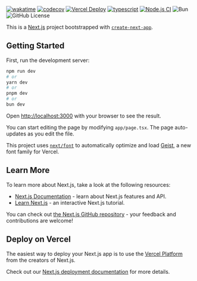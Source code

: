 [![wakatime](https://wakatime.com/badge/user/a0b906ce-b8e7-4463-8bce-383238df6d4b/project/1fef3599-9317-4cbf-9885-96470bf9239f.svg)](https://wakatime.com/badge/user/a0b906ce-b8e7-4463-8bce-383238df6d4b/project/1fef3599-9317-4cbf-9885-96470bf9239f)
[![codecov](https://codecov.io/gh/ragaeeb/ilmtest-stats/graph/badge.svg?token=NEUJ7VJ1UR)](https://codecov.io/gh/ragaeeb/ilmtest-stats)
[![Vercel Deploy](https://deploy-badge.vercel.app/vercel/ilmtest-stats)](https://ilmtest-stats.vercel.app)
[![typescript](https://badgen.net/badge/icon/typescript?icon=typescript&label&color=blue)](https://www.typescriptlang.org)
[![Node.js CI](https://github.com/ragaeeb/ilmtest-stats/actions/workflows/build.yml/badge.svg)](https://github.com/ragaeeb/ilmtest-stats/actions/workflows/build.yml)
![Bun](https://img.shields.io/badge/Bun-%23000000.svg?style=for-the-badge&logo=bun&logoColor=white)
![GitHub License](https://img.shields.io/github/license/ragaeeb/ilmtest-stats)

This is a [Next.js](https://nextjs.org) project bootstrapped with [`create-next-app`](https://nextjs.org/docs/app/api-reference/cli/create-next-app).

## Getting Started

First, run the development server:

```bash
npm run dev
# or
yarn dev
# or
pnpm dev
# or
bun dev
```

Open [http://localhost:3000](http://localhost:3000) with your browser to see the result.

You can start editing the page by modifying `app/page.tsx`. The page auto-updates as you edit the file.

This project uses [`next/font`](https://nextjs.org/docs/app/building-your-application/optimizing/fonts) to automatically optimize and load [Geist](https://vercel.com/font), a new font family for Vercel.

## Learn More

To learn more about Next.js, take a look at the following resources:

- [Next.js Documentation](https://nextjs.org/docs) - learn about Next.js features and API.
- [Learn Next.js](https://nextjs.org/learn) - an interactive Next.js tutorial.

You can check out [the Next.js GitHub repository](https://github.com/vercel/next.js) - your feedback and contributions are welcome!

## Deploy on Vercel

The easiest way to deploy your Next.js app is to use the [Vercel Platform](https://vercel.com/new?utm_medium=default-template&filter=next.js&utm_source=create-next-app&utm_campaign=create-next-app-readme) from the creators of Next.js.

Check out our [Next.js deployment documentation](https://nextjs.org/docs/app/building-your-application/deploying) for more details.
